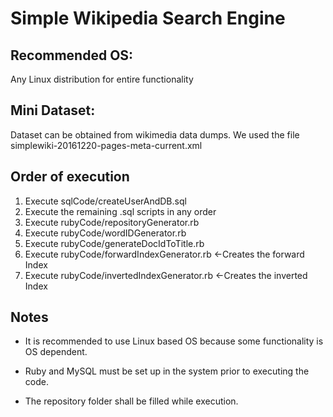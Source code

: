 # Simple Wikipedia Search Engine

## Recommended OS:
Any Linux distribution for entire functionality

## Mini Dataset:
Dataset can be obtained from wikimedia data dumps.
We used the file simplewiki-20161220-pages-meta-current.xml

## Order of execution
1. Execute sqlCode/createUserAndDB.sql
2. Execute the remaining .sql scripts in any order
3. Execute rubyCode/repositoryGenerator.rb
4. Execute rubyCode/wordIDGenerator.rb
5. Execute rubyCode/generateDocIdToTitle.rb
6. Execute rubyCode/forwardIndexGenerator.rb    	<-Creates the forward Index
7. Execute rubyCode/invertedIndexGenerator.rb   	<-Creates the inverted Index

## Notes
* It is recommended to use Linux based OS because some functionality is OS dependent.

* Ruby and MySQL must be set up in the system prior to executing the code.

* The repository folder shall be filled while execution.
